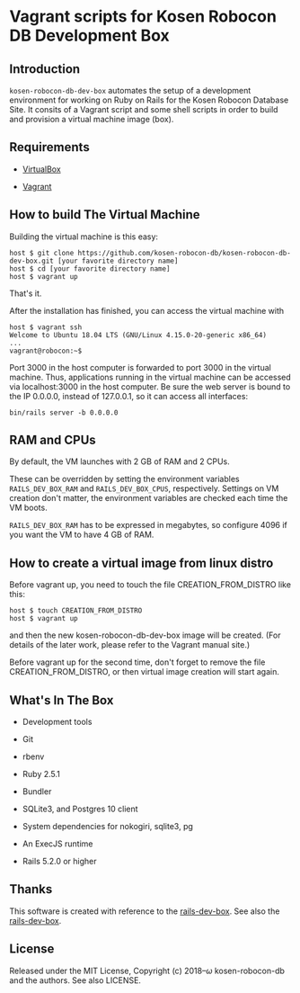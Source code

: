 # Vagrant scripts for Kosen Robocon DB Development Box

## Introduction

`kosen-robocon-db-dev-box` automates the setup of a development environment for working on Ruby on Rails for the Kosen Robocon Database Site. It consits of a Vagrant script and some shell scripts in order to build and provision a virtual machine image (box).

## Requirements

* [VirtualBox](https://www.virtualbox.org)

* [Vagrant](http://vagrantup.com)

## How to build The Virtual Machine

Building the virtual machine is this easy:

    host $ git clone https://github.com/kosen-robocon-db/kosen-robocon-db-dev-box.git [your favorite directory name]
    host $ cd [your favorite directory name]
    host $ vagrant up

That's it.

After the installation has finished, you can access the virtual machine with

    host $ vagrant ssh
    Welcome to Ubuntu 18.04 LTS (GNU/Linux 4.15.0-20-generic x86_64)
    ...
    vagrant@robocon:~$

Port 3000 in the host computer is forwarded to port 3000 in the virtual machine. Thus, applications running in the virtual machine can be accessed via localhost:3000 in the host computer. Be sure the web server is bound to the IP 0.0.0.0, instead of 127.0.0.1, so it can access all interfaces:

    bin/rails server -b 0.0.0.0

## RAM and CPUs

By default, the VM launches with 2 GB of RAM and 2 CPUs.

These can be overridden by setting the environment variables `RAILS_DEV_BOX_RAM` and `RAILS_DEV_BOX_CPUS`, respectively. Settings on VM creation don't matter, the environment variables are checked each time the VM boots.

`RAILS_DEV_BOX_RAM` has to be expressed in megabytes, so configure 4096 if you want the VM to have 4 GB of RAM.

## How to create a virtual image from linux distro

Before vagrant up, you need to touch the file CREATION_FROM_DISTRO like this:

    host $ touch CREATION_FROM_DISTRO
    host $ vagrant up

and then the new kosen-robocon-db-dev-box image will be created. (For details of the later work, please refer to the Vagrant manual site.)

Before vagrant up for the second time, don't forget to remove the file CREATION_FROM_DISTRO, or then virtual image creation will start again.  

## What's In The Box

* Development tools

* Git

* rbenv

* Ruby 2.5.1

* Bundler

* SQLite3, and Postgres 10 client 

* System dependencies for nokogiri, sqlite3, pg

* An ExecJS runtime

* Rails 5.2.0 or higher

## Thanks

This software is created with reference to the [rails-dev-box](https://github.com/rails/rails-dev-box).
See also the [rails-dev-box](https://github.com/rails/rails-dev-box).

## License

Released under the MIT License, Copyright (c) 2018–<i>ω</i> kosen-robocon-db and the authors.
See also LICENSE.
